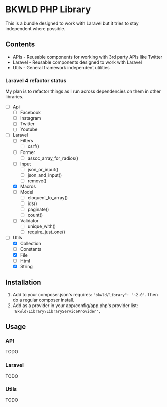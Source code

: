 # BKWLD PHP Library

This is a bundle designed to work with Laravel but it tries to stay independent where possible.

## Contents

* APIs - Reusable components for working with 3rd party APIs like Twitter
* Laravel - Reusable components designed to work with Laravel
* Utils - General framework independent utilities

### Laravel 4 refactor status

My plan is to refactor things as I run across dependencies on them in other libraries.

* [ ] Api
	* [ ] Facebook
	* [ ] Instagram
	* [ ] Twitter
	* [ ] Youtube
* [ ] Laravel
	* [ ] Filters
		* [ ] csrf()
	* [ ] Former
		* [ ] assoc_array_for_radios()
	* [ ] Input
		* [ ] json_or_input()
		* [ ] json_and_input()
		* [ ] remove()
	* [x] Macros
	* [ ] Model
		* [ ] eloquent_to_array()
		* [ ] ids()
		* [ ] paginate()
		* [ ] count()
	* [ ] Validator
		* [ ] unique_with()
		* [ ] require_just_one()
* [ ] Utils
	* [x] Collection
	* [ ] Constants
	* [x] File
	* [ ] Html
	* [x] String

## Installation

1. Add to your composer.json's requires: `"bkwld/library": "~2.0"`.  Then do a regular composer install.
2. Add as a provider in your app/config/app.php's provider list: `'Bkwld\Library\LibraryServiceProvider',`

## Usage

### API

TODO

### Laravel

TODO

### Utils

TODO